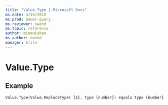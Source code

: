 ```yaml
---
title: "Value.Type | Microsoft Docs"
ms.date: 4/16/2018
ms.prod: power-query
ms.reviewer: owend
ms.topic: reference
author: minewiskan
ms.author: owend
manager: kfile
---
```

# Value.Type

  
## Example  
  
```  
Value.Type(Value.ReplaceType( {1}, type {number}) equals type {number}  
```  
